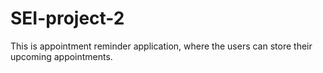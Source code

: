 
# SEI-project-2

This is appointment reminder application, where the users can store their upcoming appointments. 